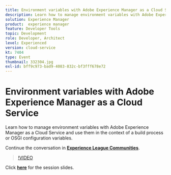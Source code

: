 ```yaml
---
title: Environment variables with Adobe Experience Manager as a Cloud Service
description: Learn how to manage environment variables with Adobe Experience Manager as a Cloud Service and use them in the context of a build process or OSGI configuration variables.
solution: Experience Manager
product:  experience manager
feature: Developer Tools
topic: Development
role: Developer, Architect
level: Experienced
version: cloud-service
kt: 7404
type: Event
thumbnail: 332304.jpg
exl-id: bff9c973-bad9-4083-832c-bf3fff678e72
---
```


# Environment variables with Adobe Experience Manager as a Cloud Service

Learn how to manage environment variables with Adobe Experience Manager as a Cloud Service and use them in the context of a build process or OSGI configuration variables.

Continue the conversation in **[Experience League Communities](http://adobe.ly/36Yd3v6)**.

>[!VIDEO](https://video.tv.adobe.com/v/332304/?quality=12&learn=on&hidetitle=true)

Click **[here](/help/assets/environment-variables-aemcs.pdf)** for the session slides.
